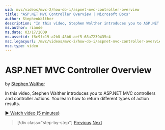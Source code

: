 ```yaml
---
uid: mvc/videos/mvc-2/how-do-i/aspnet-mvc-controller-overview
title: "ASP.NET MVC Controller Overview | Microsoft Docs"
author: StephenWalther
description: "In this video, Stephen Walther introduces you to ASP.NET MVC controllers and controller actions. You learn how to return different types of action results."
ms.author: riande
ms.date: 03/17/2009
ms.assetid: f6c9fc19-a2b8-48b6-aef5-68a7239435c4
msc.legacyurl: /mvc/videos/mvc-2/how-do-i/aspnet-mvc-controller-overview
msc.type: video
---
```

ASP.NET MVC Controller Overview
====================
by [Stephen Walther](https://github.com/StephenWalther)

In this video, Stephen Walther introduces you to ASP.NET MVC controllers and controller actions. You learn how to return different types of action results.

[&#9654; Watch video (5 minutes)](https://channel9.msdn.com/Blogs/ASP-NET-Site-Videos/aspnet-mvc-controller-overview)

> [!div class="step-by-step"]
> [Previous](understanding-models-views-and-controllers.md)
> [Next](understanding-controllers-controller-actions-and-action-results.md)
